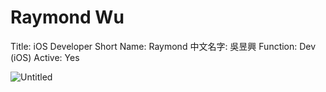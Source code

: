 # Raymond Wu

Title: iOS Developer
Short Name: Raymond
中文名字: 吳昱興
Function: Dev (iOS)
Active: Yes

![Untitled](Raymond%20Wu%204c33d4a822fa4cc1b574e12682506b37/Untitled.jpeg)